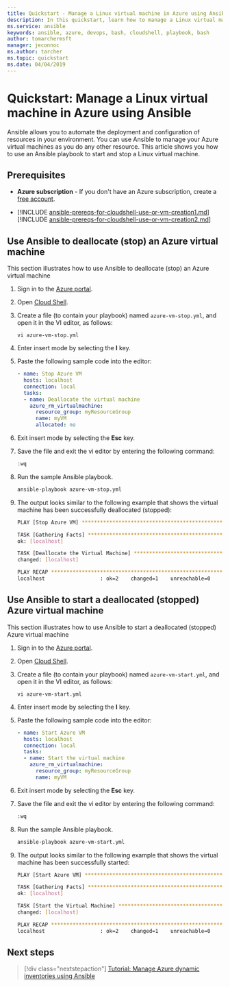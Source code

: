 ```yaml
---
title: Quickstart - Manage a Linux virtual machine in Azure using Ansible | Microsoft Docs
description: In this quickstart, learn how to manage a Linux virtual machine in Azure using Ansible
ms.service: ansible
keywords: ansible, azure, devops, bash, cloudshell, playbook, bash
author: tomarchermsft
manager: jeconnoc
ms.author: tarcher
ms.topic: quickstart
ms.date: 04/04/2019
---
```


# Quickstart: Manage a Linux virtual machine in Azure using Ansible

Ansible allows you to automate the deployment and configuration of resources in your environment. You can use Ansible to manage your Azure virtual machines as you do any other resource. This article shows you how to use an Ansible playbook to start and stop a Linux virtual machine. 

## Prerequisites

- **Azure subscription** - If you don't have an Azure subscription, create a [free account](https://azure.microsoft.com/free/?ref=microsoft.com&utm_source=microsoft.com&utm_medium=docs&utm_campaign=visualstudio).

- [!INCLUDE [ansible-prereqs-for-cloudshell-use-or-vm-creation1.md](../../../includes/ansible-prereqs-for-cloudshell-use-or-vm-creation1.md)] [!INCLUDE [ansible-prereqs-for-cloudshell-use-or-vm-creation2.md](../../../includes/ansible-prereqs-for-cloudshell-use-or-vm-creation2.md)]

## Use Ansible to deallocate (stop) an Azure virtual machine
This section illustrates how to use Ansible to deallocate (stop) an Azure virtual machine

1.  Sign in to the [Azure portal](https://go.microsoft.com/fwlink/p/?LinkID=525040).

1.  Open [Cloud Shell](/azure/cloud-shell/overview).

1.  Create a file (to contain your playbook) named `azure-vm-stop.yml`, and open it in the VI editor, as follows:

    ```azurecli-interactive
    vi azure-vm-stop.yml
    ```

1.  Enter insert mode by selecting the **I** key.

1.  Paste the following sample code into the editor:

    ```yaml
    - name: Stop Azure VM
      hosts: localhost
      connection: local
      tasks:
      - name: Deallocate the virtual machine
        azure_rm_virtualmachine:
          resource_group: myResourceGroup
          name: myVM
          allocated: no
    ```

1.  Exit insert mode by selecting the **Esc** key.

1.  Save the file and exit the vi editor by entering the following command:

    ```bash
    :wq
    ```

1.  Run the sample Ansible playbook.

    ```bash
    ansible-playbook azure-vm-stop.yml
    ```

1.  The output looks similar to the following example that shows the virtual machine has been successfully deallocated (stopped):

    ```bash
    PLAY [Stop Azure VM] ********************************************************

    TASK [Gathering Facts] ******************************************************
    ok: [localhost]

    TASK [Deallocate the Virtual Machine] ***************************************
    changed: [localhost]

    PLAY RECAP ******************************************************************
    localhost                  : ok=2    changed=1    unreachable=0    failed=0
    ```

## Use Ansible to start a deallocated (stopped) Azure virtual machine
This section illustrates how to use Ansible to start a deallocated (stopped) Azure virtual machine

1.  Sign in to the [Azure portal](https://go.microsoft.com/fwlink/p/?LinkID=525040).

1.  Open [Cloud Shell](/azure/cloud-shell/overview).

1.  Create a file (to contain your playbook) named `azure-vm-start.yml`, and open it in the VI editor, as follows:

    ```azurecli-interactive
    vi azure-vm-start.yml
    ```

1.  Enter insert mode by selecting the **I** key.

1.  Paste the following sample code into the editor:

    ```yaml
    - name: Start Azure VM
      hosts: localhost
      connection: local
      tasks:
      - name: Start the virtual machine
        azure_rm_virtualmachine:
          resource_group: myResourceGroup
          name: myVM
    ```

1.  Exit insert mode by selecting the **Esc** key.

1.  Save the file and exit the vi editor by entering the following command:

    ```bash
    :wq
    ```

1.  Run the sample Ansible playbook.

    ```bash
    ansible-playbook azure-vm-start.yml
    ```

1.  The output looks similar to the following example that shows the virtual machine has been successfully started:

    ```bash
    PLAY [Start Azure VM] ********************************************************

    TASK [Gathering Facts] ******************************************************
    ok: [localhost]

    TASK [Start the Virtual Machine] ********************************************
    changed: [localhost]

    PLAY RECAP ******************************************************************
    localhost                  : ok=2    changed=1    unreachable=0    failed=0
    ```

## Next steps
> [!div class="nextstepaction"] 
> [Tutorial: Manage Azure dynamic inventories using Ansible](~/articles/ansible/ansible-manage-azure-dynamic-inventories.md)